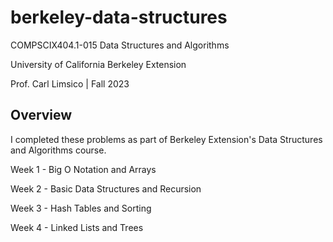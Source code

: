 # berkeley-data-structures

COMPSCIX404.1-015 Data Structures and Algorithms

University of California Berkeley Extension

Prof. Carl Limsico | Fall 2023


## Overview

I completed these problems as part of Berkeley Extension's Data Structures and Algorithms course.

Week 1 - Big O Notation and Arrays

Week 2 - Basic Data Structures and Recursion

Week 3 - Hash Tables and Sorting

Week 4 - Linked Lists and Trees
